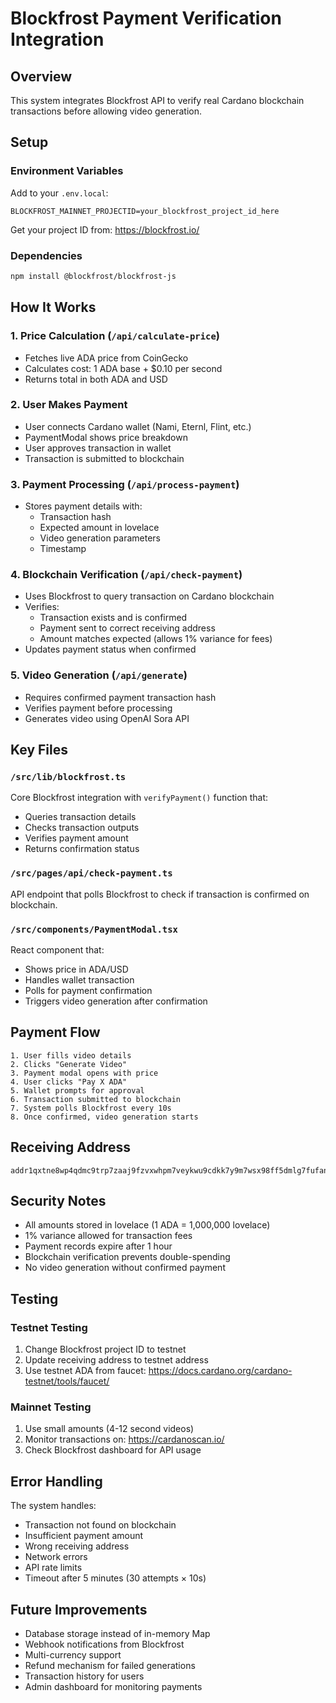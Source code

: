 # Blockfrost Payment Verification Integration

## Overview
This system integrates Blockfrost API to verify real Cardano blockchain transactions before allowing video generation.

## Setup

### Environment Variables
Add to your `.env.local`:
```
BLOCKFROST_MAINNET_PROJECTID=your_blockfrost_project_id_here
```

Get your project ID from: https://blockfrost.io/

### Dependencies
```bash
npm install @blockfrost/blockfrost-js
```

## How It Works

### 1. Price Calculation (`/api/calculate-price`)
- Fetches live ADA price from CoinGecko
- Calculates cost: 1 ADA base + $0.10 per second
- Returns total in both ADA and USD

### 2. User Makes Payment
- User connects Cardano wallet (Nami, Eternl, Flint, etc.)
- PaymentModal shows price breakdown
- User approves transaction in wallet
- Transaction is submitted to blockchain

### 3. Payment Processing (`/api/process-payment`)
- Stores payment details with:
  - Transaction hash
  - Expected amount in lovelace
  - Video generation parameters
  - Timestamp

### 4. Blockchain Verification (`/api/check-payment`)
- Uses Blockfrost to query transaction on Cardano blockchain
- Verifies:
  - Transaction exists and is confirmed
  - Payment sent to correct receiving address
  - Amount matches expected (allows 1% variance for fees)
- Updates payment status when confirmed

### 5. Video Generation (`/api/generate`)
- Requires confirmed payment transaction hash
- Verifies payment before processing
- Generates video using OpenAI Sora API

## Key Files

### `/src/lib/blockfrost.ts`
Core Blockfrost integration with `verifyPayment()` function that:
- Queries transaction details
- Checks transaction outputs
- Verifies payment amount
- Returns confirmation status

### `/src/pages/api/check-payment.ts`
API endpoint that polls Blockfrost to check if transaction is confirmed on blockchain.

### `/src/components/PaymentModal.tsx`
React component that:
- Shows price in ADA/USD
- Handles wallet transaction
- Polls for payment confirmation
- Triggers video generation after confirmation

## Payment Flow

```
1. User fills video details
2. Clicks "Generate Video"
3. Payment modal opens with price
4. User clicks "Pay X ADA"
5. Wallet prompts for approval
6. Transaction submitted to blockchain
7. System polls Blockfrost every 10s
8. Once confirmed, video generation starts
```

## Receiving Address
```
addr1qxtne8wp4qdmc9trp7zaaj9fzvxwhpm7veykwu9cdkk7y9m7wsx98ff5dmlg7fufan2thc3uf9yz7mrq56frvhc0mmaqgyjsld
```

## Security Notes

- All amounts stored in lovelace (1 ADA = 1,000,000 lovelace)
- 1% variance allowed for transaction fees
- Payment records expire after 1 hour
- Blockchain verification prevents double-spending
- No video generation without confirmed payment

## Testing

### Testnet Testing
1. Change Blockfrost project ID to testnet
2. Update receiving address to testnet address
3. Use testnet ADA from faucet: https://docs.cardano.org/cardano-testnet/tools/faucet/

### Mainnet Testing
1. Use small amounts (4-12 second videos)
2. Monitor transactions on: https://cardanoscan.io/
3. Check Blockfrost dashboard for API usage

## Error Handling

The system handles:
- Transaction not found on blockchain
- Insufficient payment amount
- Wrong receiving address
- Network errors
- API rate limits
- Timeout after 5 minutes (30 attempts × 10s)

## Future Improvements

- Database storage instead of in-memory Map
- Webhook notifications from Blockfrost
- Multi-currency support
- Refund mechanism for failed generations
- Transaction history for users
- Admin dashboard for monitoring payments
